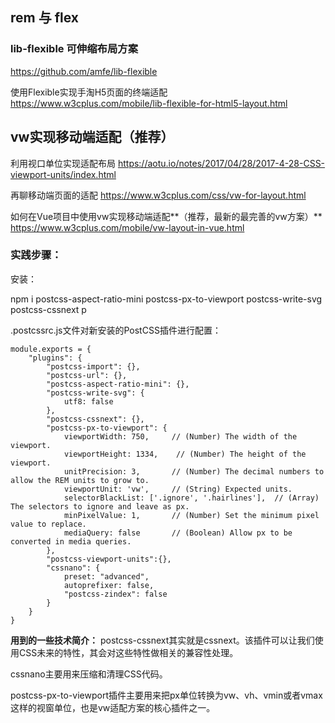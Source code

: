 ## rem 与 flex
### lib-flexible 可伸缩布局方案
https://github.com/amfe/lib-flexible

使用Flexible实现手淘H5页面的终端适配
https://www.w3cplus.com/mobile/lib-flexible-for-html5-layout.html

## vw实现移动端适配（推荐）
利用视口单位实现适配布局
https://aotu.io/notes/2017/04/28/2017-4-28-CSS-viewport-units/index.html

再聊移动端页面的适配
https://www.w3cplus.com/css/vw-for-layout.html

如何在Vue项目中使用vw实现移动端适配**（推荐，最新的最完善的vw方案）**
https://www.w3cplus.com/mobile/vw-layout-in-vue.html


### 实践步骤：
安装：

npm i postcss-aspect-ratio-mini postcss-px-to-viewport postcss-write-svg postcss-cssnext p

.postcssrc.js文件对新安装的PostCSS插件进行配置：


```
module.exports = {
    "plugins": {
        "postcss-import": {},
        "postcss-url": {},
        "postcss-aspect-ratio-mini": {}, 
        "postcss-write-svg": {
            utf8: false
        },
        "postcss-cssnext": {},
        "postcss-px-to-viewport": {
            viewportWidth: 750,     // (Number) The width of the viewport.
            viewportHeight: 1334,    // (Number) The height of the viewport.
            unitPrecision: 3,       // (Number) The decimal numbers to allow the REM units to grow to.
            viewportUnit: 'vw',     // (String) Expected units.
            selectorBlackList: ['.ignore', '.hairlines'],  // (Array) The selectors to ignore and leave as px.
            minPixelValue: 1,       // (Number) Set the minimum pixel value to replace.
            mediaQuery: false       // (Boolean) Allow px to be converted in media queries.
        }, 
        "postcss-viewport-units":{},
        "cssnano": {
            preset: "advanced",
            autoprefixer: false,
            "postcss-zindex": false
        }
    }
}

```



**用到的一些技术简介：**
postcss-cssnext其实就是cssnext。该插件可以让我们使用CSS未来的特性，其会对这些特性做相关的兼容性处理。

cssnano主要用来压缩和清理CSS代码。

postcss-px-to-viewport插件主要用来把px单位转换为vw、vh、vmin或者vmax这样的视窗单位，也是vw适配方案的核心插件之一。






